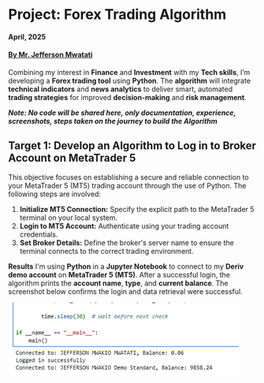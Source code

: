 # Project: Forex Trading Algorithm
#### **April, 2025** 
#### [**By Mr. Jefferson Mwatati**](https://github.com/jeffersonmwatati)
Combining my interest in **Finance** and **Investment** with my **Tech skills**, I’m developing a **Forex trading tool** using **Python**. The **algorithm** will integrate **technical indicators** and **news analytics** to deliver smart, automated **trading strategies** for improved **decision-making** and **risk management**.

***Note: No code will be shared here, only documentation, experience, screenshots, steps taken on the journey to build the Algorithm***

## Target 1: Develop an Algorithm to Log in to Broker Account on MetaTrader 5
This objective focuses on establishing a secure and reliable connection to your MetaTrader 5 (MT5) trading account through the use of Python. The following steps are involved:
   1. **Initialize MT5 Connection:** Specify the explicit path to the MetaTrader 5 terminal on your local system.
   2. **Login to MT5 Account:** Authenticate using your trading account credentials.
   3. **Set Broker Details:** Define the broker's server name to ensure the terminal connects to the correct trading environment.

**Results**
I'm using **Python** in a **Jupyter Notebook** to connect to my **Deriv demo account** on **MetaTrader 5 (MT5)**. After a successful login, the algorithm prints the **account name**, **type**, and **current balance**.
The screenshot below confirms the login and data retrieval were successful.
<p align="left"> <img src="img/login-successful.PNG" alt="Login Successful"> </p>

